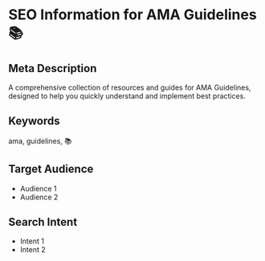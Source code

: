 # SEO Information for AMA Guidelines 📚

## Meta Description
A comprehensive collection of resources and guides for AMA Guidelines, designed to help you quickly understand and implement best practices.

## Keywords
ama, guidelines, 📚

## Target Audience
- Audience 1
- Audience 2

## Search Intent
- Intent 1
- Intent 2
